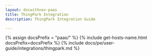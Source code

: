 ```yaml
---
layout: docwithnav-paas
title: ThingPark Integration
description: ThingPark Integration Guide 

---
```

{% assign docsPrefix = "paas/" %}
{% include get-hosts-name.html docsPrefix=docsPrefix %}
{% include docs/pe/user-guide/integrations/thingpark.md %}

